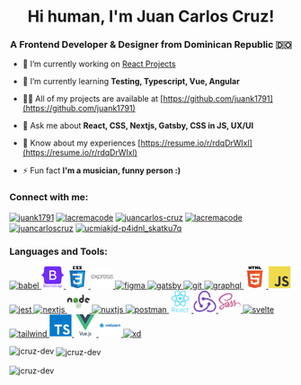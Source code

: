 <h1 align="center">Hi human, I'm Juan Carlos Cruz!</h1>
<h3 align="center">A Frontend Developer & Designer from Dominican Republic 🇩🇴</h3>

- 🔭 I’m currently working on [React Projects](https://github.com/JCruz-Dev/react-projects)

- 🌱 I’m currently learning **Testing, Typescript, Vue, Angular**

- 👨‍💻 All of my projects are available at [https://github.com/juank1791](https://github.com/juank1791)

- 💬 Ask me about **React, CSS, Nextjs, Gatsby, CSS in JS, UX/UI**

- 📄 Know about my experiences [https://resume.io/r/rdqDrWIxl](https://resume.io/r/rdqDrWIxl)

- ⚡ Fun fact **I'm a musician, funny person :)**

<h3 align="left">Connect with me:</h3>
<p align="left">
<a href="https://codepen.io/juank1791" target="blank"><img align="center" src="https://cdn.jsdelivr.net/npm/simple-icons@3.0.1/icons/codepen.svg" alt="juank1791" height="30" width="40" /></a>
<a href="https://twitter.com/lacremacode" target="blank"><img align="center" src="https://cdn.jsdelivr.net/npm/simple-icons@3.0.1/icons/twitter.svg" alt="lacremacode" height="30" width="40" /></a>
<a href="https://linkedin.com/in/juancarlos-cruz" target="blank"><img align="center" src="https://cdn.jsdelivr.net/npm/simple-icons@3.0.1/icons/linkedin.svg" alt="juancarlos-cruz" height="30" width="40" /></a>
<a href="https://instagram.com/lacremacode" target="blank"><img align="center" src="https://cdn.jsdelivr.net/npm/simple-icons@3.0.1/icons/instagram.svg" alt="lacremacode" height="30" width="40" /></a>
<a href="https://dribbble.com/juancarloscruz" target="blank"><img align="center" src="https://cdn.jsdelivr.net/npm/simple-icons@3.0.1/icons/dribbble.svg" alt="juancarloscruz" height="30" width="40" /></a>
<a href="https://www.youtube.com/c/ucmiakjd-p4idnl_skatku7q" target="blank"><img align="center" src="https://cdn.jsdelivr.net/npm/simple-icons@3.0.1/icons/youtube.svg" alt="ucmiakjd-p4idnl_skatku7q" height="30" width="40" /></a>
</p>

<h3 align="left">Languages and Tools:</h3>
<p align="left"> <a href="https://babeljs.io/" target="_blank"> <img src="https://www.vectorlogo.zone/logos/babeljs/babeljs-icon.svg" alt="babel" width="40" height="40"/> </a> <a href="https://getbootstrap.com" target="_blank"> <img src="https://raw.githubusercontent.com/devicons/devicon/master/icons/bootstrap/bootstrap-plain-wordmark.svg" alt="bootstrap" width="40" height="40"/> </a> <a href="https://www.w3schools.com/css/" target="_blank"> <img src="https://raw.githubusercontent.com/devicons/devicon/master/icons/css3/css3-original-wordmark.svg" alt="css3" width="40" height="40"/> </a> <a href="https://expressjs.com" target="_blank"> <img src="https://raw.githubusercontent.com/devicons/devicon/master/icons/express/express-original-wordmark.svg" alt="express" width="40" height="40"/> </a> <a href="https://www.figma.com/" target="_blank"> <img src="https://www.vectorlogo.zone/logos/figma/figma-icon.svg" alt="figma" width="40" height="40"/> </a> <a href="https://www.gatsbyjs.com/" target="_blank"> <img src="https://www.vectorlogo.zone/logos/gatsbyjs/gatsbyjs-icon.svg" alt="gatsby" width="40" height="40"/> </a> <a href="https://git-scm.com/" target="_blank"> <img src="https://www.vectorlogo.zone/logos/git-scm/git-scm-icon.svg" alt="git" width="40" height="40"/> </a> <a href="https://graphql.org" target="_blank"> <img src="https://www.vectorlogo.zone/logos/graphql/graphql-icon.svg" alt="graphql" width="40" height="40"/> </a> <a href="https://www.w3.org/html/" target="_blank"> <img src="https://raw.githubusercontent.com/devicons/devicon/master/icons/html5/html5-original-wordmark.svg" alt="html5" width="40" height="40"/> </a> <a href="https://developer.mozilla.org/en-US/docs/Web/JavaScript" target="_blank"> <img src="https://raw.githubusercontent.com/devicons/devicon/master/icons/javascript/javascript-original.svg" alt="javascript" width="40" height="40"/> </a> <a href="https://jestjs.io" target="_blank"> <img src="https://www.vectorlogo.zone/logos/jestjsio/jestjsio-icon.svg" alt="jest" width="40" height="40"/> </a> <a href="https://nextjs.org/" target="_blank"> <img src="https://cdn.worldvectorlogo.com/logos/nextjs-3.svg" alt="nextjs" width="40" height="40"/> </a> <a href="https://nodejs.org" target="_blank"> <img src="https://raw.githubusercontent.com/devicons/devicon/master/icons/nodejs/nodejs-original-wordmark.svg" alt="nodejs" width="40" height="40"/> </a> <a href="https://nuxtjs.org/" target="_blank"> <img src="https://www.vectorlogo.zone/logos/nuxtjs/nuxtjs-icon.svg" alt="nuxtjs" width="40" height="40"/> </a> <a href="https://postman.com" target="_blank"> <img src="https://www.vectorlogo.zone/logos/getpostman/getpostman-icon.svg" alt="postman" width="40" height="40"/> </a> <a href="https://reactjs.org/" target="_blank"> <img src="https://raw.githubusercontent.com/devicons/devicon/master/icons/react/react-original-wordmark.svg" alt="react" width="40" height="40"/> </a> <a href="https://redux.js.org" target="_blank"> <img src="https://raw.githubusercontent.com/devicons/devicon/master/icons/redux/redux-original.svg" alt="redux" width="40" height="40"/> </a> <a href="https://sass-lang.com" target="_blank"> <img src="https://raw.githubusercontent.com/devicons/devicon/master/icons/sass/sass-original.svg" alt="sass" width="40" height="40"/> </a> <a href="https://svelte.dev" target="_blank"> <img src="https://upload.wikimedia.org/wikipedia/commons/1/1b/Svelte_Logo.svg" alt="svelte" width="40" height="40"/> </a> <a href="https://tailwindcss.com/" target="_blank"> <img src="https://www.vectorlogo.zone/logos/tailwindcss/tailwindcss-icon.svg" alt="tailwind" width="40" height="40"/> </a> <a href="https://www.typescriptlang.org/" target="_blank"> <img src="https://raw.githubusercontent.com/devicons/devicon/master/icons/typescript/typescript-original.svg" alt="typescript" width="40" height="40"/> </a> <a href="https://vuejs.org/" target="_blank"> <img src="https://raw.githubusercontent.com/devicons/devicon/master/icons/vuejs/vuejs-original-wordmark.svg" alt="vuejs" width="40" height="40"/> </a> <a href="https://webpack.js.org" target="_blank"> <img src="https://raw.githubusercontent.com/devicons/devicon/d00d0969292a6569d45b06d3f350f463a0107b0d/icons/webpack/webpack-original-wordmark.svg" alt="webpack" width="40" height="40"/> </a> <a href="https://www.adobe.com/products/xd.html" target="_blank"> <img src="https://cdn.worldvectorlogo.com/logos/adobe-xd.svg" alt="xd" width="40" height="40"/> </a> </p>

<p><img align="left" src="https://github-readme-stats.vercel.app/api/top-langs?username=jcruz-dev&show_icons=true&locale=en&layout=compact" alt="jcruz-dev" /></p>

<p>&nbsp;<img align="center" width="50%" src="https://github-readme-stats.vercel.app/api?username=jcruz-dev&show_icons=true&locale=en" alt="jcruz-dev" /></p>

<p><img align="center" src="https://github-readme-streak-stats.herokuapp.com/?user=jcruz-dev&" alt="jcruz-dev" /></p>
